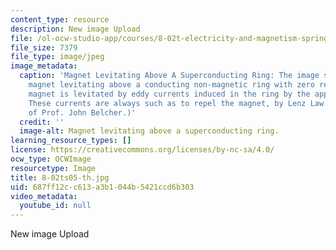```yaml
---
content_type: resource
description: New image Upload
file: /ol-ocw-studio-app/courses/8-02t-electricity-and-magnetism-spring-2005/687ff12cc613a3b1044b5421ccd6b303_8-02ts05-th.jpg
file_size: 7379
file_type: image/jpeg
image_metadata:
  caption: 'Magnet Levitating Above A Superconducting Ring: The image shows a permanent
    magnet levitating above a conducting non-magnetic ring with zero resistance. The
    magnet is levitated by eddy currents induced in the ring by the approaching magnet.
    These currents are always such as to repel the magnet, by Lenz Law. (Image courtesy
    of Prof. John Belcher.)'
  credit: ''
  image-alt: Magnet levitating above a superconducting ring.
learning_resource_types: []
license: https://creativecommons.org/licenses/by-nc-sa/4.0/
ocw_type: OCWImage
resourcetype: Image
title: 8-02ts05-th.jpg
uid: 687ff12c-c613-a3b1-044b-5421ccd6b303
video_metadata:
  youtube_id: null
---
```

New image Upload